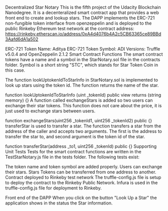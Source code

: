 Decentralized Star Notary
This is the fifth project of the Udacity Blockchain Nanodegree. It is a decenteralized smart contract app that provides a web front end to create and lookup stars. The DAPP implements the ERC-721 non-fungible token interface from openzeppelin and is deployed to the public Rinkeby Ethereum test network at the contract address:
https://rinkeby.etherscan.io/address/0xA4d4076b4A2c5CB63365ce89BBd3Aafd6dA1a502

ERC-721 Token Name: Aditya
ERC-721 Token Symbol: ADI
Versions: Truffle v5.0.4 and OpenZeppelin 2.1.2
Smart Contract Functions
The smart contract tokens have a name and a symbol in the StarNotary.sol file in the contracts folder. Symbol is a short string "STC", which stands for Star Token Coin in this case.

The function lookUptokenIdToStarInfo in StarNotary.sol is implemented to look up stars using the token id. The function returns the name of the star.

function lookUptokenIdToStarInfo (uint _tokenId) public view returns (string memory) {}
A function called exchangeStars is added so two users can exchange their star tokens. This function does not care about the price, it is just used to exchange stars between users.

function exchangeStars(uint256 _tokenId1, uint256 _tokenId2) public {} 
transferStar is used to transfer a star. The function transfers a star from the address of the caller and accepts two arguments. The first is the address to transfer the star to, and second argument is the token id of the star.

function transferStar(address _to1, uint256 _tokenId) public {} 
Supporting Unit Tests
Tests for the smart contract functions are written in the TestStarNotary.js file in the tests folder. The following tests exist:

The token name and token symbol are added properly.
Users can exchange their stars.
Stars Tokens can be transferred from one address to another.
Contract deployed to Rinkeby test network
The truffle-config.js file is setup to deploy the contract to the Rinkeby Public Network. Infura is used in the truffle-config.js file for deployment to Rinkeby.

Front end of the DAPP
When you click on the button "Look Up a Star" the application shows in the status the Star information.
